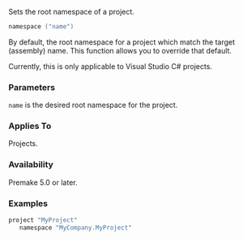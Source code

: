 Sets the root namespace of a project.

```lua
namespace ("name")
```

By default, the root namespace for a project which match the target (assembly) name. This function allows you to override that default.

Currently, this is only applicable to Visual Studio C# projects.


### Parameters ###

`name` is the desired root namespace for the project.


### Applies To ###

Projects.


### Availability ###

Premake 5.0 or later.


### Examples ###

```lua
project "MyProject"
   namespace "MyCompany.MyProject"
```
